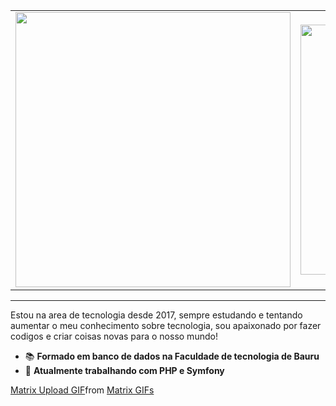 <center>
    <table align="center">
      <tr>
          <td>
              <img width="440px" align="center" src="https://github-readme-stats.vercel.app/api?username=razielmiranda&count_private=true&hide_border=true" />
          </td>
          <td>
              <img width="400px" align="center" src="https://github-readme-stats.vercel.app/api/top-langs/?username=razielmiranda&hide=html&layout=compact&count_private=true&hide_border=true" /> 
          </td>
      </tr>  
    </table>
</center>

<hr>

Estou na area de tecnologia desde 2017, sempre estudando e tentando aumentar o meu conhecimento sobre tecnologia, 
sou apaixonado por fazer codigos e criar coisas novas para o nosso mundo!

- 📚 <b>Formado em banco de dados na Faculdade de tecnologia de Bauru</b>
- 🚀 <b>Atualmente trabalhando com PHP e Symfony</b>

<div class="tenor-gif-embed" data-postid="16837099" data-share-method="host" data-aspect-ratio="2.40601" data-width="100%"><a href="https://tenor.com/view/matrix-upload-neo-gif-16837099">Matrix Upload GIF</a>from <a href="https://tenor.com/search/matrix-gifs">Matrix GIFs</a></div> <script type="text/javascript" async src="https://tenor.com/embed.js"></script>
